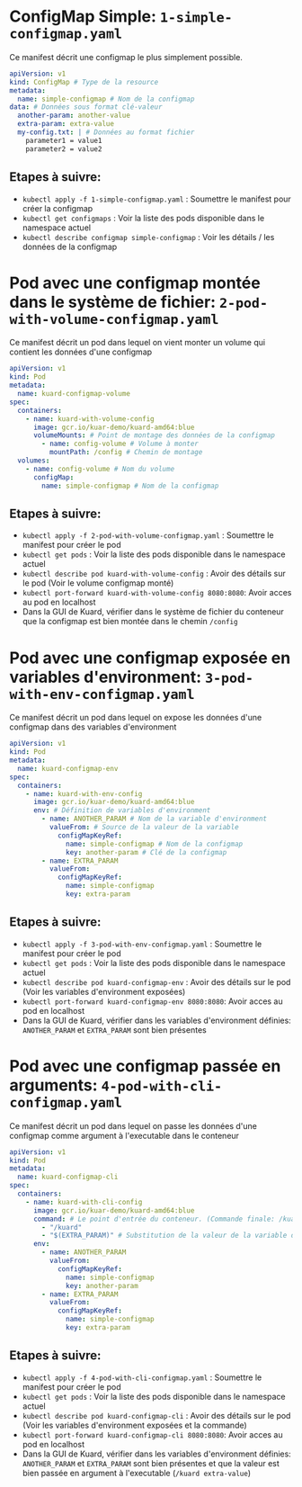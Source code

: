 # ConfigMap Simple: `1-simple-configmap.yaml`

Ce manifest décrit une configmap le plus simplement possible.

```yaml
apiVersion: v1
kind: ConfigMap # Type de la resource
metadata:
  name: simple-configmap # Nom de la configmap
data: # Données sous format clé-valeur
  another-param: another-value
  extra-param: extra-value
  my-config.txt: | # Données au format fichier
    parameter1 = value1
    parameter2 = value2
```

## Etapes à suivre:

- `kubectl apply -f 1-simple-configmap.yaml` : Soumettre le manifest pour créer la configmap
- `kubectl get configmaps` : Voir la liste des pods disponible dans le namespace actuel
- `kubectl describe configmap simple-configmap` : Voir les détails / les données de la configmap

# Pod avec une configmap montée dans le système de fichier: `2-pod-with-volume-configmap.yaml`

Ce manifest décrit un pod dans lequel on vient monter un volume qui contient les données d'une configmap

```yaml
apiVersion: v1
kind: Pod
metadata:
  name: kuard-configmap-volume
spec:
  containers:
    - name: kuard-with-volume-config
      image: gcr.io/kuar-demo/kuard-amd64:blue
      volumeMounts: # Point de montage des données de la configmap
        - name: config-volume # Volume à monter
          mountPath: /config # Chemin de montage
  volumes:
    - name: config-volume # Nom du volume
      configMap:
        name: simple-configmap # Nom de la configmap
```

## Etapes à suivre:

- `kubectl apply -f 2-pod-with-volume-configmap.yaml` : Soumettre le manifest pour créer le pod
- `kubectl get pods` : Voir la liste des pods disponible dans le namespace actuel
- `kubectl describe pod kuard-with-volume-config` : Avoir des détails sur le pod (Voir le volume configmap monté)
- `kubectl port-forward kuard-with-volume-config 8080:8080`: Avoir acces au pod en localhost
- Dans la GUI de Kuard, vérifier dans le système de fichier du conteneur que la configmap est bien montée dans le chemin `/config`

# Pod avec une configmap exposée en variables d'environment: `3-pod-with-env-configmap.yaml`

Ce manifest décrit un pod dans lequel on expose les données d'une configmap dans des variables d'environment

```yaml
apiVersion: v1
kind: Pod
metadata:
  name: kuard-configmap-env
spec:
  containers:
    - name: kuard-with-env-config
      image: gcr.io/kuar-demo/kuard-amd64:blue
      env: # Définition de variables d'environment
        - name: ANOTHER_PARAM # Nom de la variable d'environment
          valueFrom: # Source de la valeur de la variable
            configMapKeyRef:
              name: simple-configmap # Nom de la configmap
              key: another-param # Clé de la configmap
        - name: EXTRA_PARAM
          valueFrom:
            configMapKeyRef:
              name: simple-configmap
              key: extra-param
```

## Etapes à suivre:

- `kubectl apply -f 3-pod-with-env-configmap.yaml` : Soumettre le manifest pour créer le pod
- `kubectl get pods` : Voir la liste des pods disponible dans le namespace actuel
- `kubectl describe pod kuard-configmap-env` : Avoir des détails sur le pod (Voir les variables d'environment exposées)
- `kubectl port-forward kuard-configmap-env 8080:8080`: Avoir acces au pod en localhost
- Dans la GUI de Kuard, vérifier dans les variables d'environment définies: `ANOTHER_PARAM` et `EXTRA_PARAM` sont bien présentes

# Pod avec une configmap passée en arguments: `4-pod-with-cli-configmap.yaml`

Ce manifest décrit un pod dans lequel on passe les données d'une configmap comme argument à l'executable dans le conteneur

```yaml
apiVersion: v1
kind: Pod
metadata:
  name: kuard-configmap-cli
spec:
  containers:
    - name: kuard-with-cli-config
      image: gcr.io/kuar-demo/kuard-amd64:blue
      command: # Le point d'entrée du conteneur. (Commande finale: /kuard extra-value)
        - "/kuard"
        - "$(EXTRA_PARAM)" # Substitution de la valeur de la variable d'environment EXTRA_PARAM
      env:
        - name: ANOTHER_PARAM
          valueFrom:
            configMapKeyRef:
              name: simple-configmap
              key: another-param
        - name: EXTRA_PARAM
          valueFrom:
            configMapKeyRef:
              name: simple-configmap
              key: extra-param
```

## Etapes à suivre:

- `kubectl apply -f 4-pod-with-cli-configmap.yaml` : Soumettre le manifest pour créer le pod
- `kubectl get pods` : Voir la liste des pods disponible dans le namespace actuel
- `kubectl describe pod kuard-configmap-cli` : Avoir des détails sur le pod (Voir les variables d'environment exposées et la commande)
- `kubectl port-forward kuard-configmap-cli 8080:8080`: Avoir acces au pod en localhost
- Dans la GUI de Kuard, vérifier dans les variables d'environment définies: `ANOTHER_PARAM` et `EXTRA_PARAM` sont bien présentes et que la valeur est bien passée en argument à l'executable (`/kuard extra-value`)
